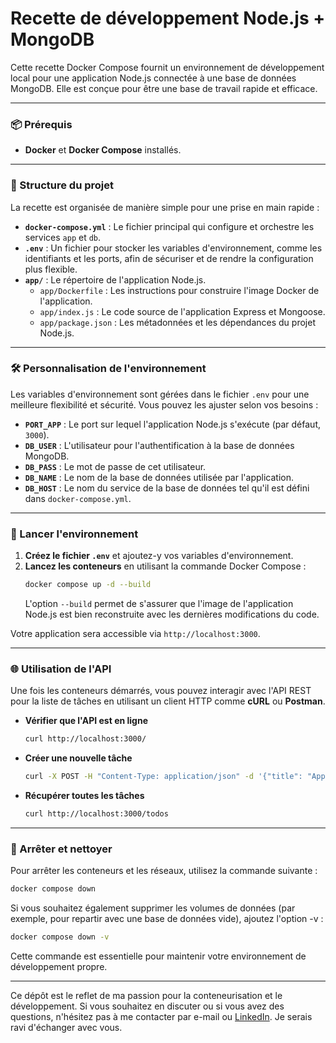 # Recette de développement Node.js + MongoDB

Cette recette Docker Compose fournit un environnement de développement local pour une application Node.js connectée à une base de données MongoDB. Elle est conçue pour être une base de travail rapide et efficace.

---

### 📦 Prérequis

* **Docker** et **Docker Compose** installés.

---

### 📂 Structure du projet

La recette est organisée de manière simple pour une prise en main rapide :

* **`docker-compose.yml`** : Le fichier principal qui configure et orchestre les services `app` et `db`.
* **`.env`** : Un fichier pour stocker les variables d'environnement, comme les identifiants et les ports, afin de sécuriser et de rendre la configuration plus flexible.
* **`app/`** : Le répertoire de l'application Node.js.
    * `app/Dockerfile` : Les instructions pour construire l'image Docker de l'application.
    * `app/index.js` : Le code source de l'application Express et Mongoose.
    * `app/package.json` : Les métadonnées et les dépendances du projet Node.js.

---

### 🛠️ Personnalisation de l'environnement

Les variables d'environnement sont gérées dans le fichier `.env` pour une meilleure flexibilité et sécurité. Vous pouvez les ajuster selon vos besoins :

* **`PORT_APP`** : Le port sur lequel l'application Node.js s'exécute (par défaut, `3000`).
* **`DB_USER`** : L'utilisateur pour l'authentification à la base de données MongoDB.
* **`DB_PASS`** : Le mot de passe de cet utilisateur.
* **`DB_NAME`** : Le nom de la base de données utilisée par l'application.
* **`DB_HOST`** : Le nom du service de la base de données tel qu'il est défini dans `docker-compose.yml`.

---

### 🚀 Lancer l'environnement

1.  **Créez le fichier `.env`** et ajoutez-y vos variables d'environnement.
2.  **Lancez les conteneurs** en utilisant la commande Docker Compose :
    ```sh
    docker compose up -d --build
    ```
    L'option `--build` permet de s'assurer que l'image de l'application Node.js est bien reconstruite avec les dernières modifications du code.

Votre application sera accessible via `http://localhost:3000`.

---

### 🌐 Utilisation de l'API

Une fois les conteneurs démarrés, vous pouvez interagir avec l'API REST pour la liste de tâches en utilisant un client HTTP comme **cURL** ou **Postman**.

* **Vérifier que l'API est en ligne**
    ```sh
    curl http://localhost:3000/
    ```

* **Créer une nouvelle tâche**
    ```sh
    curl -X POST -H "Content-Type: application/json" -d '{"title": "Apprendre Docker"}' http://localhost:3000/todos
    ```

* **Récupérer toutes les tâches**
    ```sh
    curl http://localhost:3000/todos
    ```

---

### 🛑 Arrêter et nettoyer

Pour arrêter les conteneurs et les réseaux, utilisez la commande suivante :
```sh
docker compose down
```
Si vous souhaitez également supprimer les volumes de données (par exemple, pour repartir avec une base de données vide), ajoutez l'option -v :
```sh
docker compose down -v
```
Cette commande est essentielle pour maintenir votre environnement de développement propre.

---
Ce dépôt est le reflet de ma passion pour la conteneurisation et le développement. Si vous souhaitez en discuter ou si vous avez des questions, n'hésitez pas à me contacter par e-mail ou [LinkedIn](https://www.linkedin.com/in/el-beressa/). Je serais ravi d'échanger avec vous.
